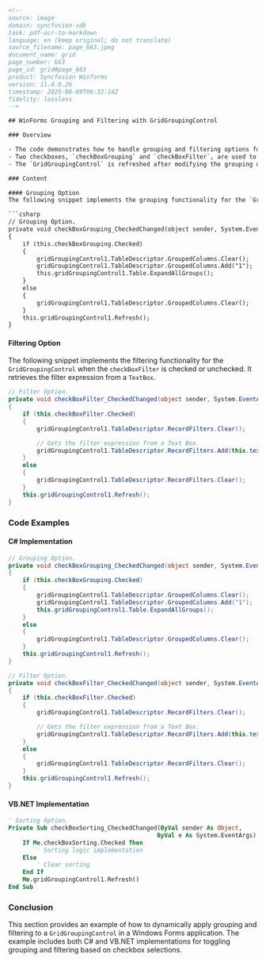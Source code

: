 ```html
<!-- 
source: image
domain: syncfusion-sdk
task: pdf-ocr-to-markdown
language: en (keep original; do not translate)
source_filename: page_663.jpeg
document_name: grid
page_number: 663
page_id: grid#page_663
product: Syncfusion Winforms
version: 11.4.0.26
timestamp: 2025-08-09T06:32:14Z
fidelity: lossless
-->

## WinForms Grouping and Filtering with GridGroupingControl

### Overview

- The code demonstrates how to handle grouping and filtering options for a `GridGroupingControl` in a Windows Forms application.
- Two checkboxes, `checkBoxGrouping` and `checkBoxFilter`, are used to toggle grouping and filtering features.
- The `GridGroupingControl` is refreshed after modifying the grouping or filtering settings.

### Content

#### Grouping Option
The following snippet implements the grouping functionality for the `GridGroupingControl` when the `checkBoxGrouping` is checked or unchecked.

```csharp
// Grouping Option.
private void checkBoxGrouping_CheckedChanged(object sender, System.EventArgs e)
{
    if (this.checkBoxGrouping.Checked)
    {
        gridGroupingControl1.TableDescriptor.GroupedColumns.Clear();
        gridGroupingControl1.TableDescriptor.GroupedColumns.Add("1");
        this.gridGroupingControl1.Table.ExpandAllGroups();
    }
    else
    {
        gridGroupingControl1.TableDescriptor.GroupedColumns.Clear();
    }
    this.gridGroupingControl1.Refresh();
}
```

#### Filtering Option
The following snippet implements the filtering functionality for the `GridGroupingControl` when the `checkBoxFilter` is checked or unchecked. It retrieves the filter expression from a `TextBox`.

```csharp
// Filter Option.
private void checkBoxFilter_CheckedChanged(object sender, System.EventArgs e)
{
    if (this.checkBoxFilter.Checked)
    {
        gridGroupingControl1.TableDescriptor.RecordFilters.Clear();

        // Gets the filter expression from a Text Box.
        gridGroupingControl1.TableDescriptor.RecordFilters.Add(this.textBoxFilter.Text);
    }
    else
    {
        gridGroupingControl1.TableDescriptor.RecordFilters.Clear();
    }
    this.gridGroupingControl1.Refresh();
}
```

### Code Examples

#### C# Implementation

```csharp
// Grouping Option.
private void checkBoxGrouping_CheckedChanged(object sender, System.EventArgs e)
{
    if (this.checkBoxGrouping.Checked)
    {
        gridGroupingControl1.TableDescriptor.GroupedColumns.Clear();
        gridGroupingControl1.TableDescriptor.GroupedColumns.Add("1");
        this.gridGroupingControl1.Table.ExpandAllGroups();
    }
    else
    {
        gridGroupingControl1.TableDescriptor.GroupedColumns.Clear();
    }
    this.gridGroupingControl1.Refresh();
}

// Filter Option.
private void checkBoxFilter_CheckedChanged(object sender, System.EventArgs e)
{
    if (this.checkBoxFilter.Checked)
    {
        gridGroupingControl1.TableDescriptor.RecordFilters.Clear();

        // Gets the filter expression from a Text Box.
        gridGroupingControl1.TableDescriptor.RecordFilters.Add(this.textBoxFilter.Text);
    }
    else
    {
        gridGroupingControl1.TableDescriptor.RecordFilters.Clear();
    }
    this.gridGroupingControl1.Refresh();
}
```

#### VB.NET Implementation

```vb
' Sorting Option.
Private Sub checkBoxSorting_CheckedChanged(ByVal sender As Object, 
                                          ByVal e As System.EventArgs) Handles checkBoxSorting.CheckedChanged
    If Me.checkBoxSorting.Checked Then
        ' Sorting logic implementation
    Else
        ' Clear sorting
    End If
    Me.gridGroupingControl1.Refresh()
End Sub
```

### Conclusion

This section provides an example of how to dynamically apply grouping and filtering to a `GridGroupingControl` in a Windows Forms application. The example includes both C# and VB.NET implementations for toggling grouping and filtering based on checkbox selections.

<!-- tags: [grid, groupingcontrol, windowsforms, syncfusion] keywords: [GridGroupingControl, grouping, filtering, checkbox, checkedchanged, refresh] -->
```